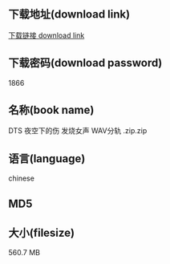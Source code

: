 ## 下载地址(download link)
[下载链接 download link](https://voluble-croquembouche-d321dc.netlify.app/?s=DTS+%E5%A4%9C%E7%A9%BA%E4%B8%8B%E7%9A%84%E4%BC%A4+%E5%8F%91%E7%83%A7%E5%A5%B3%E5%A3%B0+WAV%E5%88%86%E8%BD%A8+.zip)

## 下载密码(download password)
1866

## 名称(book name)
DTS 夜空下的伤 发烧女声 WAV分轨 .zip.zip

## 语言(language)
chinese

## MD5


## 大小(filesize)
560.7 MB
